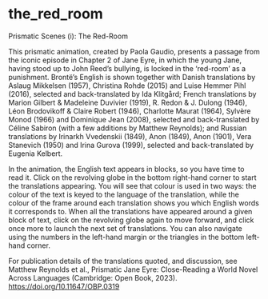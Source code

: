 # the_red_room
Prismatic Scenes (i): The Red-Room

This prismatic animation, created by Paola Gaudio, presents a passage from the iconic episode in Chapter 2 of Jane Eyre, in which the young Jane, having stood up to John Reed’s bullying, is locked in the ‘red-room’ as a punishment. Brontë’s English is shown together with Danish translations by Aslaug Mikkelsen (1957), Christina Rohde (2015) and Luise Hemmer Pihl (2016), selected and back-translated by Ida Klitgård; French translations by Marion Gilbert & Madeleine Duvivier (1919), R. Redon & J. Dulong (1946), Léon Brodovikoff & Claire Robert (1946), Charlotte Maurat (1964), Sylvère Monod (1966) and Dominique Jean (2008), selected and back-translated by Céline Sabiron (with a few additions by Matthew Reynolds); and Russian translations by Irinarkh Vvedenskii (1849), Anon (1849), Anon (1901), Vera Stanevich (1950) and Irina Gurova (1999), selected and back-translated by Eugenia Kelbert. 

In the animation, the English text appears in blocks, so you have time to read it. Click on the revolving globe in the bottom right-hand corner to start the translations appearing. You will see that colour is used in two ways: the colour of the text is keyed to the language of the translation, while the colour of the frame around each translation shows you which English words it corresponds to. When all the translations have appeared around a given block of text, click on the revolving globe again to move forward, and click once more to launch the next set of translations. You can also navigate using the numbers in the left-hand margin or the triangles in the bottom left-hand corner. 

For publication details of the translations quoted, and discussion, see Matthew Reynolds et al., Prismatic Jane Eyre: Close-Reading a World Novel Across Languages (Cambridge: Open Book, 2023). https://doi.org/10.11647/OBP.0319

